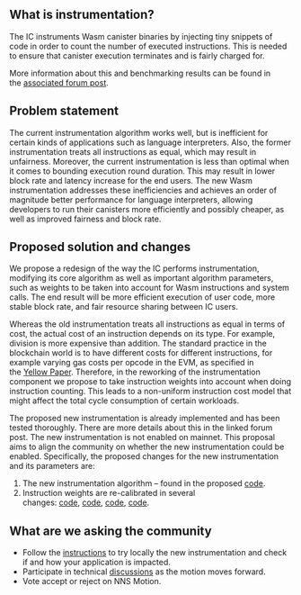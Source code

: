 ## What is instrumentation?

The IC instruments Wasm canister binaries by injecting tiny snippets of code in order to count the number of executed instructions. This is needed to ensure that canister execution terminates and is fairly charged for.

More information about this and benchmarking results can be found in the [associated forum post](https://forum.dfinity.org/t/new-wasm-instrumentation/22080).

## Problem statement

The current instrumentation algorithm works well, but is inefficient for certain kinds of applications such as language interpreters. Also, the former instrumentation treats all instructions as equal, which may result in unfairness. Moreover, the current instrumentation is less than optimal when it comes to bounding execution round duration. This may result in lower block rate and latency increase for the end users. The new Wasm instrumentation addresses these inefficiencies and achieves an order of magnitude better performance for language interpreters, allowing developers to run their canisters more efficiently and possibly cheaper, as well as improved fairness and block rate.

## Proposed solution and changes

We propose a redesign of the way the IC performs instrumentation, modifying its core algorithm as well as important algorithm parameters, such as weights to be taken into account for Wasm instructions and system calls. The end result will be more efficient execution of user code, more stable block rate, and fair resource sharing between IC users.

Whereas the old instrumentation treats all instructions as equal in terms of cost, the actual cost of an instruction depends on its type. For example, division is more expensive than addition. The standard practice in the blockchain world is to have different costs for different instructions, for example varying gas costs per opcode in the EVM, as specified in the [Yellow Paper](https://ethereum.github.io/yellowpaper/paper.pdf). Therefore, in the reworking of the instrumentation component we propose to take instruction weights into account when doing instruction counting. This leads to a non-uniform instruction cost model that might affect the total cycle consumption of certain workloads.

The proposed new instrumentation is already implemented and has been tested thoroughly. There are more details about this in the linked forum post. The new instrumentation is not enabled on mainnet. This proposal aims to align the community on whether the new instrumentation could be enabled. Specifically, the proposed changes for the new instrumentation and its parameters are:

1. The new instrumentation algorithm – found in the proposed [code](https://github.com/dfinity/ic/commit/4cb8960512763da6fe995b77a0780944dbf26273).
2. Instruction weights are re-calibrated in several changes: [code](https://github.com/dfinity/ic/commit/82ab6b8ec3521d3df62ae2db206e4cc87f0aebc8), [code](https://github.com/dfinity/ic/commit/9d106b8064863f58a80567ac42c79c06efb942b2), [code](https://github.com/dfinity/ic/commit/857978f942e1ad392ae3117dc8c3d6fb1022d4f4), [code](https://github.com/dfinity/ic/commit/4e46b7ca8db9168656da47692b61f58488825ef1).

## What are we asking the community

- Follow the [instructions](https://forum.dfinity.org/t/new-wasm-instrumentation/22080) to try locally the new instrumentation and check if and how your application is impacted.
- Participate in technical [discussions](https://forum.dfinity.org/t/new-wasm-instrumentation/22080) as the motion moves forward.
- Vote accept or reject on NNS Motion.
